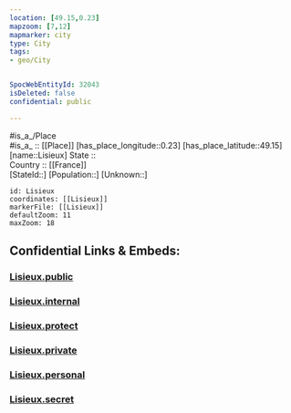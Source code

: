 ```yaml
---
location: [49.15,0.23] 
mapzoom: [7,12] 
mapmarker: city 
type: City
tags:
- geo/City


SpocWebEntityId: 32043
isDeleted: false
confidential: public

---
```

#is_a_/Place  
#is_a_ :: [[Place]] 
[has_place_longitude::0.23] 
[has_place_latitude::49.15] 
[name::Lisieux] 
State ::  
Country :: [[France]]  
[StateId::] 
[Population::] 
[Unknown::] 


```leaflet
id: Lisieux
coordinates: [[Lisieux]] 
markerFile: [[Lisieux]] 
defaultZoom: 11 
maxZoom: 18
```


## Confidential Links & Embeds: 

### [Lisieux.public](/_public/\Earth\Continent\Europe\Europe~West\France\regions~France\Normandie\departments~Normandie\Calvados\communes~Calvados\Lisieux\cities~LisieuxLisieux.public.md) 

### [Lisieux.internal](/_internal/\Earth\Continent\Europe\Europe~West\France\regions~France\Normandie\departments~Normandie\Calvados\communes~Calvados\Lisieux\cities~LisieuxLisieux.internal.md) 

### [Lisieux.protect](/_protect/\Earth\Continent\Europe\Europe~West\France\regions~France\Normandie\departments~Normandie\Calvados\communes~Calvados\Lisieux\cities~LisieuxLisieux.protect.md) 

### [Lisieux.private](/_private/\Earth\Continent\Europe\Europe~West\France\regions~France\Normandie\departments~Normandie\Calvados\communes~Calvados\Lisieux\cities~LisieuxLisieux.private.md) 

### [Lisieux.personal](/_personal/\Earth\Continent\Europe\Europe~West\France\regions~France\Normandie\departments~Normandie\Calvados\communes~Calvados\Lisieux\cities~LisieuxLisieux.personal.md) 

### [Lisieux.secret](/_secret/\Earth\Continent\Europe\Europe~West\France\regions~France\Normandie\departments~Normandie\Calvados\communes~Calvados\Lisieux\cities~LisieuxLisieux.secret.md)

